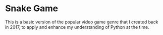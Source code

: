 
<h1> Snake Game </h1>
<p> This is a basic version of the popular video game genre that I created back in 2017, to apply and enhance my understanding of Python at the time.</p>
